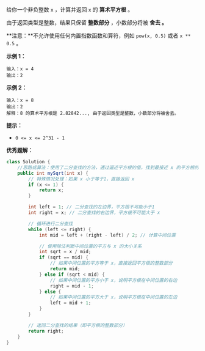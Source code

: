 给你一个非负整数 `x` ，计算并返回 `x` 的 **算术平方根** 。

由于返回类型是整数，结果只保留 **整数部分** ，小数部分将被 **舍去 。**

**注意：**不允许使用任何内置指数函数和算符，例如 `pow(x, 0.5)` 或者 `x ** 0.5` 。

**示例 1：**

```
输入：x = 4
输出：2

```

**示例 2：**

```
输入：x = 8
输出：2
解释：8 的算术平方根是 2.82842..., 由于返回类型是整数，小数部分将被舍去。

```

**提示：**

- `0 <= x <= 2^31 - 1`

**优秀题解：**

```java
class Solution {
    //思路或算法：使用了二分查找的方法，通过逼近平方根的值，找到最接近 x 的平方根的整数部分。
    public int mySqrt(int x) {
        // 特殊情况处理：如果 x 小于等于1，直接返回 x
        if (x <= 1) {
            return x;
        }

        int left = 1; // 二分查找的左边界，平方根不可能小于1
        int right = x; // 二分查找的右边界，平方根不可能大于 x

        // 循环进行二分查找
        while (left <= right) {
            int mid = left + (right - left) / 2; // 计算中间位置

            // 使用除法判断中间位置的平方与 x 的大小关系
            int sqrt = x / mid;
            if (sqrt == mid) {
                // 如果中间位置的平方等于 x，直接返回平方根的整数部分
                return mid;
            } else if (sqrt < mid) {
                // 如果中间位置的平方小于 x，说明平方根在中间位置的右边
                right = mid - 1;
            } else {
                // 如果中间位置的平方大于 x，说明平方根在中间位置的左边
                left = mid + 1;
            }
        }

        // 返回二分查找的结果（即平方根的整数部分）
        return right;
    }
}
```
